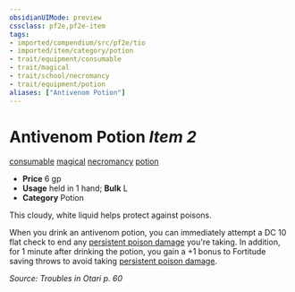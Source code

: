 ```yaml
---
obsidianUIMode: preview
cssclass: pf2e,pf2e-item
tags:
- imported/compendium/src/pf2e/tio
- imported/item/category/potion
- trait/equipment/consumable
- trait/magical
- trait/school/necromancy
- trait/equipment/potion
aliases: ["Antivenom Potion"]
---
```

# Antivenom Potion *Item 2*  
[consumable](consumable.md)  [magical](magical.md)  [necromancy](necromancy.md)  [potion](potion.md)  

- **Price** 6 gp
- **Usage** held in 1 hand; **Bulk** L
- **Category** Potion

This cloudy, white liquid helps protect against poisons.

When you drink an antivenom potion, you can immediately attempt a DC 10 flat check to end any [persistent poison damage](conditions.md#Persistent%20Damage) you're taking. In addition, for 1 minute after drinking the potion, you gain a +1 bonus to Fortitude saving throws to avoid taking [persistent poison damage](conditions.md#Persistent%20Damage).

*Source: Troubles in Otari p. 60*